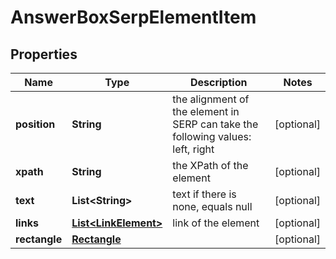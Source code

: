 

# AnswerBoxSerpElementItem


## Properties

| Name | Type | Description | Notes |
|------------ | ------------- | ------------- | -------------|
|**position** | **String** | the alignment of the element in SERP can take the following values: left, right |  [optional] |
|**xpath** | **String** | the XPath of the element |  [optional] |
|**text** | **List&lt;String&gt;** | text if there is none, equals null |  [optional] |
|**links** | [**List&lt;LinkElement&gt;**](LinkElement.md) | link of the element |  [optional] |
|**rectangle** | [**Rectangle**](Rectangle.md) |  |  [optional] |



